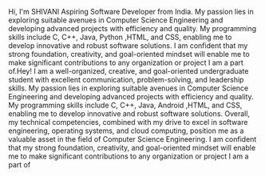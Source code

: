 Hi, I'm SHIVANI
Aspiring Software Developer from India.
My passion lies in exploring suitable avenues in Computer Science Engineering and developing advanced projects with efficiency and quality.
My programming skills include C, C++, Java, Python ,HTML, and CSS, enabling me to develop innovative and robust software solutions.
I am confident that my strong foundation, creativity, and goal-oriented mindset will enable me to make significant contributions to any organization or project I am a part of.Hey! I am a well-organized, creative, and goal-oriented undergraduate student with excellent communication, problem-solving, and leadership skills. My passion lies in exploring suitable avenues in Computer Science Engineering and developing advanced projects with efficiency and quality. My programming skills include C, C++, Java, Android ,HTML, and CSS, enabling me to develop innovative and robust software solutions. Overall, my technical competencies, combined with my drive to excel in software engineering, operating systems, and cloud computing, position me as a valuable asset in the field of Computer Science Engineering. I am confident that my strong foundation, creativity, and goal-oriented mindset will enable me to make significant contributions to any organization or project I am a part of
